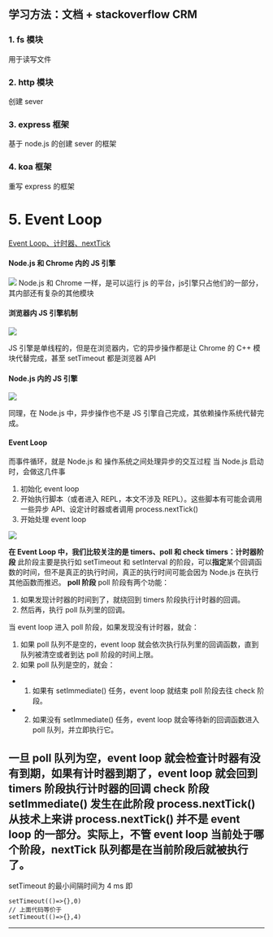 ## 学习方法：文档 + stackoverflow CRM 
### 1. fs 模块
用于读写文件
### 2. http 模块
创建 sever
### 3. express 框架
基于 node.js 的创建 sever 的框架
### 4. koa 框架
重写 express 的框架
# 5. Event Loop
[Event Loop、计时器、nextTick](https://juejin.im/post/5ab7677f6fb9a028d56711d0)

#### Node.js 和 Chrome 内的 JS 引擎
![](https://upload-images.jianshu.io/upload_images/7094266-50551547099f1768.png?imageMogr2/auto-orient/strip%7CimageView2/2/w/1240)
Node.js 和 Chrome 一样，是可以运行 js 的平台，js引擎只占他们的一部分，其内部还有复杂的其他模块
#### 浏览器内 JS 引擎机制
![](https://upload-images.jianshu.io/upload_images/7094266-7b36e233b1550a6d.png?imageMogr2/auto-orient/strip%7CimageView2/2/w/1240)

JS 引擎是单线程的，但是在浏览器内，它的异步操作都是让 Chrome 的 C++ 模块代替完成，甚至 setTimeout 都是浏览器 API

#### Node.js 内的 JS 引擎
![](https://upload-images.jianshu.io/upload_images/7094266-b62fd76b5784d1b2.png?imageMogr2/auto-orient/strip%7CimageView2/2/w/1240)

同理，在 Node.js 中，异步操作也不是 JS 引擎自己完成，其依赖操作系统代替完成。
#### Event Loop
而事件循环，就是 Node.js 和 操作系统之间处理异步的交互过程
当 Node.js 启动时，会做这几件事
1. 初始化 event loop
2. 开始执行脚本（或者进入 REPL，本文不涉及 REPL）。这些脚本有可能会调用一些异步 API、设定计时器或者调用 process.nextTick()
3. 开始处理 event loop

![](https://upload-images.jianshu.io/upload_images/7094266-a999f8b32a75dc31.png?imageMogr2/auto-orient/strip%7CimageView2/2/w/1240)

**在 Event Loop 中，我们比较关注的是 timers、poll 和 check**
**timers：计时器阶段**
此阶段主要是执行如 setTimeout 和 setInterval 的阶段，可以**指定**某个回调函数的时间，但不是真正的执行时间，真正的执行时间可能会因为 Node.js 在执行其他函数而推迟。
**poll 阶段**
poll 阶段有两个功能：
1. 如果发现计时器的时间到了，就绕回到 timers 阶段执行计时器的回调。
2. 然后再，执行 poll 队列里的回调。

当 event loop 进入 poll 阶段，如果发现没有计时器，就会：

1. 如果 poll 队列不是空的，event loop 就会依次执行队列里的回调函数，直到队列被清空或者到达 poll 阶段的时间上限。
2. 如果 poll 队列是空的，就会：
- 1. 如果有 setImmediate() 任务，event loop 就结束 poll 阶段去往 check 阶段。
- 2. 如果没有 setImmediate() 任务，event loop 就会等待新的回调函数进入 poll 队列，并立即执行它。

一旦 poll 队列为空，event loop 就会检查计时器有没有到期，如果有计时器到期了，event loop 就会回到 timers 阶段执行计时器的回调
**check 阶段**
setImmediate() 发生在此阶段
**process.nextTick()**
从技术上来讲 process.nextTick() 并不是 event loop 的一部分。实际上，不管 event loop 当前处于哪个阶段，nextTick 队列都是在当前阶段后就被执行了。
---
setTimeout 的最小间隔时间为 4 ms
即
```
setTimeout(()=>{},0)
// 上面代码等价于
setTimeout(()=>{},4)
```
---
